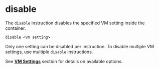 # disable

The `disable` instruction disables the specified VM setting inside the container. 

```
disable <vm setting>
```

Only one setting can be disabled per instruction. To disable multiple VM settings, use multiple `disable` instructions. 

See **[VM Settings](/client/turbo-vm/runtime-settings)** section for details on available options.
